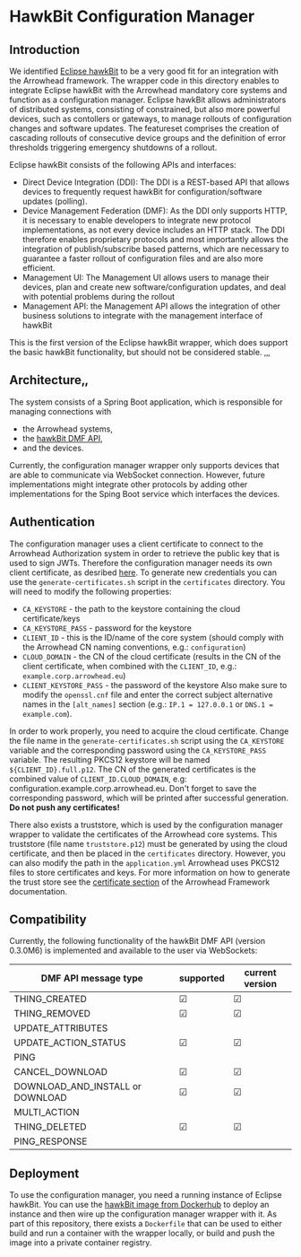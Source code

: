 # HawkBit Configuration Manager
## Introduction
We identified [Eclipse hawkBit](https://www.eclipse.org/hawkbit/) to be a very good fit for an integration with the Arrowhead framework.
The wrapper code in this directory enables to integrate Eclipse hawkBit with the Arrowhead mandatory core systems and function as a configuration manager.
Eclipse hawkBit allows administrators of distributed systems, consisting of constrained, but also more powerful devices, such as contollers or gateways, to manage rollouts of configuration changes and software updates.
The featureset comprises the creation of cascading rollouts of consecutive device groups and the definition of error thresholds triggering emergency shutdowns of a rollout.

Eclipse hawkBit consists of the following APIs and interfaces:
- Direct Device Integration (DDI): The DDI is a REST-based API that allows devices to frequently request hawkBit for configuration/software updates (polling).
- Device Management Federation (DMF): As the DDI only supports HTTP, it is necessary to enable developers to integrate new protocol implementations, as not every device includes an HTTP stack. The DDI therefore enables proprietary protocols and most importantly allows the integration of publish/subscribe based patterns, which are necessary to guarantee a faster rollout of configuration files and are also more efficient.
- Management UI: The Management UI allows users to manage their devices, plan and create new software/configuration updates, and deal with potential problems during the rollout
- Management API: the Management API allows the integration of other business solutions to integrate with the management interface of hawkBit

This is the first version of the Eclipse hawkBit wrapper, which does support the basic hawkBit functionality, but should not be considered stable.
‚‚‚
## Architecture‚‚
The system consists of a Spring Boot application, which is responsible for managing connections with 
- the Arrowhead systems,
- the [hawkBit DMF API](https://www.eclipse.org/hawkbit/apis/dmf_api/),
- and the devices.

Currently, the configuration manager wrapper only supports devices that are able to communicate via WebSocket connection.
However, future implementations might integrate other protocols by adding other implementations for the Sping Boot service which interfaces the devices.

## Authentication
The configuration manager uses a client certificate to connect to the Arrowhead Authorization system in order to retrieve the public key that is used to sign JWTs.
Therefore the configuration manager needs its own client certificate, as desribed [here](https://github.com/eclipse-arrowhead/core-java-spring#certificates).
To generate new credentials you can use the `generate-certificates.sh` script in the `certificates` directory.
You will need to modify the following properties:
- `CA_KEYSTORE` - the path to the keystore containing the cloud certificate/keys
- `CA_KEYSTORE_PASS` - password for the keystore
- `CLIENT_ID` - this is the ID/name of the core system (should comply with the Arrowhead CN naming conventions, e.g.: `configuration`)
- `CLOUD_DOMAIN` - the CN of the cloud certificate (results in the CN of the client certificate, when combined with the `CLIENT_ID`, e.g.: `example.corp.arrowhead.eu`)
- `CLIENT_KEYSTORE_PASS` - the password of the keystore
Also make sure to modify the `openssl.cnf` file and enter the correct subject alternative names in the `[alt_names]` section (e.g.: `IP.1 = 127.0.0.1` or `DNS.1 = example.com`).

In order to work properly, you need to acquire the cloud certificate.
Change the file name in the `generate-certificates.sh` script using the `CA_KEYSTORE` variable and the corresponding password using the `CA_KEYSTORE_PASS` variable.
The resulting PKCS12 keystore will be named `${CLIENT_ID}.full.p12`.
The CN of the generated certificates is the combined value of `CLIENT_ID.CLOUD_DOMAIN`, e.g: configuration.example.corp.arrowhead.eu.
Don't forget to save the corresponding password, which will be printed after successful generation.
**Do not push any certificates!**

There also exists a truststore, which is used by the configuration manager wrapper to validate the certificates of the Arrowhead core systems.
This truststore (file name `truststore.p12`) must be generated by using the cloud certificate, and then be placed in the `certificates` directory.
However, you can also modify the path in the `application.yml`
Arrowhead uses PKCS12 files to store certificates and keys.
For more information on how to generate the trust store see the [certificate section](https://github.com/arrowhead-f/core-java-spring#certificates) of the Arrowhead Framework documentation.

## Compatibility
Currently, the following functionality of the hawkBit DMF API (version 0.3.0M6) is implemented and available to the user via WebSockets:

| DMF API message type              | supported     | current version |
| --------------------------------- | ------------- | --------------- |
| THING_CREATED                     | &#x2611;      | &#x2611;
| THING_REMOVED                     | &#x2611;      | &#x2611;
| UPDATE_ATTRIBUTES                 |               |
| UPDATE_ACTION_STATUS              | &#x2611;      | &#x2611;
| PING                              |               |
| CANCEL_DOWNLOAD                   | &#x2611;      | &#x2611;
| DOWNLOAD_AND_INSTALL or DOWNLOAD  | &#x2611;      | &#x2611;
| MULTI_ACTION                      |               |
| THING_DELETED                     | &#x2611;      | &#x2611;
| PING_RESPONSE                     |               |

## Deployment
To use the configuration manager, you need a running instance of Eclipse hawkBit.
You can use the [hawkBit image from Dockerhub](https://hub.docker.com/r/hawkbit/hawkbit-update-server) to deploy an instance and then wire up the configuration manager wrapper with it.
As part of this repository, there exists a `Dockerfile` that can be used to either build and run a container with the wrapper locally, or build and push the image into a private container registry.
